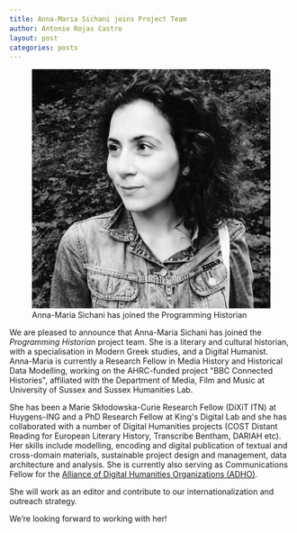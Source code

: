 ```yaml
---
title: Anna-Maria Sichani joins Project Team
author: Antonio Rojas Castro
layout: post
categories: posts
---
```


<p><figure><img src="/avatars/Anna-Maria-Sichani.png" alt=""/><figcaption>
    Anna-Maria Sichani has joined the Programming Historian</figcaption></figure></p>

We are pleased to announce that Anna-Maria Sichani has joined the *Programming Historian* project team. She is a literary and cultural historian, with a specialisation in Modern Greek studies, and a Digital Humanist. Anna-Maria is currently a Research Fellow in Media History and Historical Data Modelling, working on the AHRC-funded project "BBC Connected Histories", affiliated with the Department of Media, Film and Music at University of Sussex and Sussex Humanities Lab. 

She has been a Marie Skłodowska-Curie Research Fellow (DiXiT ITN) at Huygens-ING and a PhD Research Fellow at King's Digital Lab and she has collaborated with a number of Digital Humanities projects (COST Distant Reading for European Literary History, Transcribe Bentham, DARIAH etc). Her skills include modelling, encoding and digital publication of textual and cross-domain materials, sustainable project design and management, data architecture and ​analysis. She is currently also serving as Communications Fellow for the [Alliance of Digital Humanities Organizations (ADHO)](http://adho.org/). 

She will work as an editor and contribute to our internationalization and outreach strategy.

We’re looking forward to working with her!

